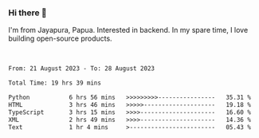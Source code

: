 ### Hi there 👋

I'm from Jayapura, Papua. Interested in backend. In my spare time, I love building open-source products.

<br>

 
 <!--START_SECTION:waka-->

```txt
From: 21 August 2023 - To: 28 August 2023

Total Time: 19 hrs 39 mins

Python           6 hrs 56 mins   >>>>>>>>>----------------   35.31 %
HTML             3 hrs 46 mins   >>>>>--------------------   19.18 %
TypeScript       3 hrs 15 mins   >>>>---------------------   16.60 %
XML              2 hrs 49 mins   >>>>---------------------   14.36 %
Text             1 hr 4 mins     >------------------------   05.43 %
```

<!--END_SECTION:waka-->
